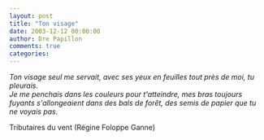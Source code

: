 ```yaml
---
layout: post
title: "Ton visage"
date: 2003-12-12 00:00:00
author: Dre Papillon
comments: true
categories: 
---
```



*Ton visage seul me servait, avec ses yeux en feuilles tout près de moi, tu pleurais.<br />
Je me penchais dans les couleurs pour t'atteindre, mes bras toujours fuyants s'allongeaient dans des bals de forêt, des semis de papier que tu ne voyais pas.*

Tributaires du vent (Régine Foloppe Ganne)